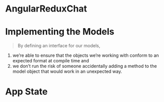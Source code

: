 # AngularReduxChat
# Implementing the Models
> By defining an interface for our models,
1. we’re able to ensure that the objects we’re working with conform to an expected format at compile time and 
2. we don’t run the risk of someone accidentally adding a method to the model object that would
work in an unexpected way.
# App State 